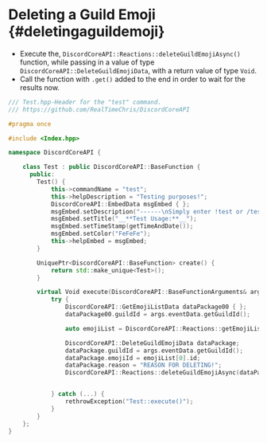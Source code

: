 Deleting a Guild Emoji {#deletingaguildemoji}
============
- Execute the, `DiscordCoreAPI::Reactions::deleteGuildEmojiAsync()` function, while passing in a value of type `DiscordCoreAPI::DeleteGuildEmojiData`, with a return value of type `Void`.
- Call the function with `.get()` added to the end in order to wait for the results now.

```cpp
/// Test.hpp-Header for the "test" command.
/// https://github.com/RealTimeChris/DiscordCoreAPI

#pragma once

#include <Index.hpp>

namespace DiscordCoreAPI {

	class Test : public DiscordCoreAPI::BaseFunction {
	  public:
		Test() {
			this->commandName = "test";
			this->helpDescription = "Testing purposes!";
			DiscordCoreAPI::EmbedData msgEmbed { };
			msgEmbed.setDescription("------\nSimply enter !test or /test!\n------");
			msgEmbed.setTitle("__**Test Usage:**__");
			msgEmbed.setTimeStamp(getTimeAndDate());
			msgEmbed.setColor("FeFeFe");
			this->helpEmbed = msgEmbed;
		}

		UniquePtr<DiscordCoreAPI::BaseFunction> create() {
			return std::make_unique<Test>();
		}

		virtual Void execute(DiscordCoreAPI::BaseFunctionArguments& args) {
			try {
				DiscordCoreAPI::GetEmojiListData dataPackage00 { };
				dataPackage00.guildId = args.eventData.getGuildId();

				auto emojiList = DiscordCoreAPI::Reactions::getEmojiListAsync(dataPackage00).get();

				DiscordCoreAPI::DeleteGuildEmojiData dataPackage;
				dataPackage.guildId = args.eventData.getGuildId();
				dataPackage.emojiId = emojiList[0].id;
				dataPackage.reason = "REASON FOR DELETING!";
				DiscordCoreAPI::Reactions::deleteGuildEmojiAsync(dataPackage).get();


			} catch (...) {
				rethrowException("Test::execute()");
			}
		}
	};
}
```
